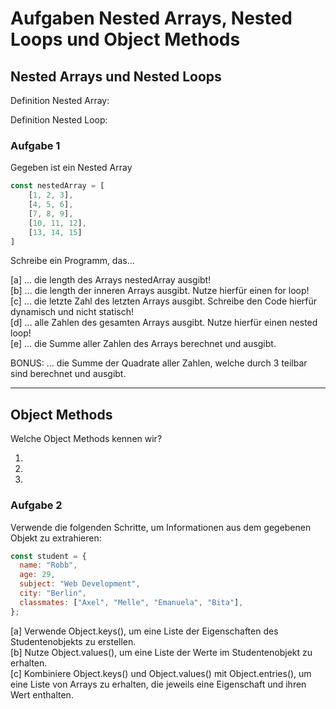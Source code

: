 # Aufgaben Nested Arrays, Nested Loops und Object Methods

## Nested Arrays und Nested Loops

Definition Nested Array:

Definition Nested Loop:

### Aufgabe 1

Gegeben ist ein Nested Array

```javascript
const nestedArray = [
    [1, 2, 3],
    [4, 5, 6],
    [7, 8, 9],
    [10, 11, 12],
    [13, 14, 15]
]
```

Schreibe ein Programm, das...

[a] ... die length des Arrays nestedArray ausgibt! <br>
[b] ... die length der inneren Arrays ausgibt. Nutze hierfür einen for loop! <br>
[c] ... die letzte Zahl des letzten Arrays ausgibt. Schreibe den Code hierfür dynamisch und nicht statisch! <br>
[d] ... alle Zahlen des gesamten Arrays ausgibt. Nutze hierfür einen nested loop! <br>
[e] ... die Summe aller Zahlen des Arrays berechnet und ausgibt. <br>

BONUS: ... die Summe der Quadrate aller Zahlen, welche durch 3 teilbar sind berechnet und ausgibt. <br>
___

## Object Methods

Welche Object Methods kennen wir?

1. 
2. 
3. 

### Aufgabe 2

Verwende die folgenden Schritte, um Informationen aus dem gegebenen Objekt zu extrahieren:

```javascript
const student = {
  name: "Robb",
  age: 29,
  subject: "Web Development",
  city: "Berlin",
  classmates: ["Axel", "Melle", "Emanuela", "Bita"],
};
```

[a] Verwende Object.keys(), um eine Liste der Eigenschaften des Studentenobjekts zu erstellen. <br>
[b] Nutze Object.values(), um eine Liste der Werte im Studentenobjekt zu erhalten. <br>
[c] Kombiniere Object.keys() und Object.values() mit Object.entries(), um eine Liste von Arrays zu erhalten, die jeweils eine Eigenschaft und ihren Wert enthalten.

